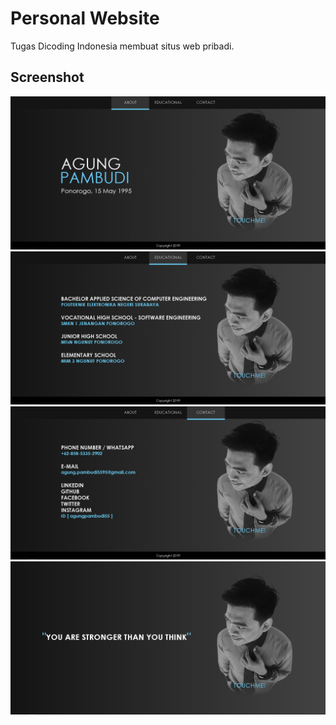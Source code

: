 # Personal Website
Tugas Dicoding Indonesia membuat situs web pribadi.

## Screenshot
![Gambar1][gambar1-url]
![Gambar2][gambar2-url]
![Gambar3][gambar3-url]
![Gambar4][gambar4-url]

<!-- MARKDOWN LINKS -->
[gambar1-url]: https://github.com/agungpambudi55/personal-website/blob/master/screenshot/Screenshot_1.png
[gambar2-url]: https://github.com/agungpambudi55/personal-website/blob/master/screenshot/Screenshot_2.png
[gambar3-url]: https://github.com/agungpambudi55/personal-website/blob/master/screenshot/Screenshot_3.png
[gambar4-url]: https://github.com/agungpambudi55/personal-website/blob/master/screenshot/Screenshot_4.png